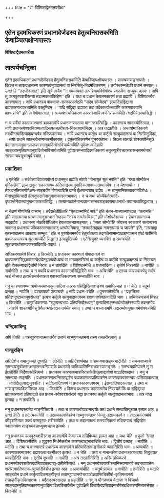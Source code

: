 +++
title = "71 विशिष्टाद्वैतमतपरीक्षा"

+++


## एतेन इदमधिकरणं प्रधानादेर्जडस्य हेतुत्वनिरासकमिति केषाञ्चित्पक्षोप्यपास्तः

**विशिष्टाद्वैतमतपरीक्षा**

## **तात्पर्यचन्द्रिका**

एतेन इदमधिकरणं प्रधानादेर्जडस्य हेतुत्वनिरासकमिति केषाञ्चित्पक्षोप्यपास्तः । समन्वयासङ्गत्यादेः । किञ्च न तावत्प्रधानस्य कारणत्वमुपादानत्वं वा निरसितु-मिदमधिकरणम् । तयोस्त्वन्मतेऽपि प्रधाने सत्त्वात् । उक्तं हि ‘‘तदधीनत्वात्’’ इति सूत्रे त्वयैव ‘‘न वयमव्यक्तं तत्परिणामविशेषांश्च स्वरूपेण नाभ्युपगच्छामः । अपि तु परमपुरुषशरीरतया तदात्मकत्वविरहेण’’ इति । यथा च प्रधानं केवलमकारणं तथा ब्रह्मापि । विशिष्टस्यैव कारणत्वात् । नापि प्रधानस्य वाक्यान्त-रात्कारणत्वेऽपि ‘‘सदेव सोम्येदम्’’ इत्यादिसद्विद्याया ब्रह्मकारणत्वपरत्वमिति वक्तुमिदम् । ‘‘यदि सद्विद्या ब्रह्मपरा तदा तदैकार्थ्यात्सर्वाणि कारणवाक्यानि ब्रह्मपराणि’’ इति त्वयैवोक्तत्वात् । अन्यथेक्षत्यधिकरणं कारणस्याचित्त्व-निरासकमिति त्वदभिप्रेतस्यासिद्धेः ।

न च सर्वेषां कारणवाक्यानां ब्रह्मपरत्वेपि प्रधानकारणताया मानान्तरात्सिद्धिः । कारणस्य शास्त्रयोनित्वात् । नापि प्रधानस्येश्वरनियम्यत्वादिरूपतच्छरीरत्व-निरूपणार्थमिदम् । अत्र तदप्रतीतेः । अन्तर्याम्यधिकरणे तदधीनत्वादित्यादावन्यत्रैव तन्निरूपणाच्च । नापि प्रधानस्य कर्तृत्वं वा कर्तृत्वे सत्युपादानत्वं वा निरसितुमिदम् । तयोः प्रधाने साङ्ख्येनाप्यनङ्गीकारात् । प्रकृत्यधिकरणेन पुनरुक्तेश्च । किञ्च त्वत्पक्षे शास्त्रयोनिसूत्रे वेदान्तानामनुमानप्राप्तकारणानुवादित्वेनाविचार्यत्वमिति पूर्वपक्ष-वदिहापि साङ्ख्यस्मृतिप्राप्तानुवादित्वेनाविचार्यत्वमिति पूर्वपक्षसम्भवादिदमधिकरणं चतुस्सूत्रीवच्छास्त्रारम्भसमर्थनार्थं सत्समन्वयसूत्रात्पूर्वं स्यात् ।

### **प्रकाशिका**

॥ एतेनेति ॥ सदेवेत्यादिवाक्यबोध्यं प्रधानमुत ब्रह्मेति संशये ‘‘येनाश्रुतं श्रुतं भवति’’ इति ‘‘यथा सोम्यैकेन मृत्पिण्डेन’’ इत्याद्यनुमानाकारवाक्य-प्रतिपाद्यस्यानुमानिकत्वावगमात्प्रधानमेव । न चेक्षणायोगः । तेजःप्रभृतिगतगौणेक्षण-साहचर्येण गौणत्वादिति प्राप्ते ईक्षणान्वयाद् ब्रह्मैव । न चानुमानिकत्वावगमविरोधः । येनाश्रुतमित्यादौ हेत्वनुपादानेनानुमानाकारत्वाभावात् । न च यथा सोम्यैकेनेत्यादि-दृष्टान्तेनैवास्यानुमानाकारत्वसिद्धिः । तस्यान्यज्ञानेनान्यज्ञानासम्भवशङ्कासमाधानार्थ-तयान्यथासिद्धत्वात् ।

न चेक्षणं गौणमिति वाच्यम् । तदैक्षतेतीक्षितरि ‘‘ऐतदात्म्यमिदं सर्वः’’ इति चेतन-वाच्यात्मशब्दात् ‘‘तत्वमसि’’ इति सदात्मतया प्रत्यगात्मानुसन्धाननिष्ठस्य ‘‘तस्य तावदेवचिरम्’’ इति मोक्षोपदेशाच्च । हेयत्वावचनाच्च सद्ब्रह्मैव । प्रधानस्य मोक्षविरोधित्वेन हेयत्ववचनप्रसङ्गात् । ‘‘सता सोम्ये’’ति जीवस्य स्वकारणे सत्यप्यस्य श्रवणात् प्रधानस्य जीवकारणत्वाभावाद् अन्योपनिषत्सु ‘‘तस्मादेतद्ब्रह्म नामरूपमन्नं च जायते’’ इति, ‘‘तस्माद्वा एतस्मादात्मन आकाशः सम्भूतः’’ इति च पुरुषोत्तमस्यैव हेतुत्वोक्त्या तद्गतिसामान्यादत्राप्यात्मन एवेदं सर्वमिति ब्रह्मकारणत्वस्य श्रुतत्वाच्चेति सिद्धान्त इत्याहुरित्यर्थः । एतेनेत्युक्तं व्यनक्ति ॥ समन्वयेति ॥ सूत्राक्षरार्थासामञ्जस्यादिरादि-पदार्थः ।

अधिकरणप्रमेयं निराह ॥ किञ्चेति ॥ प्रधानस्य कारणत्वं वोपादानत्वं वा वाक्यान्तरसिद्धकारणत्वेऽप्येतद्वाक्यबोध्यत्वं वा भगवदशरीरत्वं वा कर्तृत्वं वा कर्तृत्वे सत्युपादानत्वं वा निरस्यत इति विकल्प्याद्यद्वितीयौ निराह ॥ न तावदिति ॥ विशिष्टस्येति ॥ प्रधानादिना । तृतीयं निरस्यति ॥ नापीति ॥ सर्वाणीति ॥ तथा च न क्वापि प्रधानस्य कारणत्वसिद्धिरिति भावः ॥ अचित्त्वेति ॥ एतच्च कारणवाक्येषु सर्वत्र जडं नोच्यत इत्यर्थसमर्थनपरत्व एवास्याधिकरणस्य सम्भवतीति भावः ।

ननु कारणवाक्यमात्राबोध्यस्याप्यनुमानादिना कारणत्वसिद्धिरित्याशङ्क्य समाधि-माह ॥ न चेति ॥ चतुर्थं प्रत्याह ॥ नापीति ॥ पञ्चमषष्ठौ प्रत्याचष्टे ॥ नापि प्रधान-स्येति ॥ पुनरुक्तेश्चेति ॥ ‘‘प्रकृतिश्च प्रतिज्ञादृष्टान्तानुपरोधात्’’ इत्यत्र कर्तृत्वे सत्युपादानत्वस्य ब्रह्मण एवोक्तत्वादिति भावः । अधिकरणक्रमं निराह ॥ किञ्चेति ॥ चतुरधिकरण्याः ‘‘व्युत्पत्त्यभावः प्रतिपत्तिदौस्थ्यम्’’ इत्यादिनाऽरम्भार्थत्वोक्तेरस्यापि तदन्तर्भावः । तत्रापि शास्त्रयोनिसूत्रेणैकार्थ्यात्तदानन्तर्यमेव स्यात् । तथा च पञ्चानामपि तदारम्भोपयुक्तत्वमेवोपपन्नमिति भावः ।

### **चन्द्रिकाबिन्दु**

अपि त्विति ॥ परमपुरुषानात्मकतयैव प्रधानं नाभ्युपगच्छामस् तस्य तच्छरीरत्वात् ॥

### **पाण्डुरङ्गि**

अतिदेशेन रामानुजमतं दूषयति ॥ एतेनेति ॥ अतिदेशार्थमाह ॥ समन्वयासङ्गत्यादेरिति ॥ समन्वयाध्याये समन्वयसूत्रोक्तलक्षणासम्भवनिरासके प्रथमपादे चातिव्याप्तिनिरासकस्यासङ्गतेः । समन्वयप्रतिपादने तु स ईक्षतेरिति निर्देशापत्तेरित्यर्थः । प्रधानस्य कारणत्वमात्रनिरासकेक्षितृत्वाद्ययोगो वाऽऽदिशब्दार्थः । ननु न समन्वया-सङ्गतिः । प्रधानकारणत्वनिरासद्वारेण ब्रह्मकारणत्वप्रतिपादनेन कारणवाक्यसमन्वय-प्रतिपादकत्वात् । नापीक्षितृत्वाद्यनुपपत्तिः । सदेवेत्यादिवाक्यं न प्रधानकारणत्वपरम् । ईक्षणप्रतिपादकत्वात् । तथा च नासङ्गत्यादिकमित्यत आह ॥ किञ्चेति ॥ किमत्र प्रधानस्य कारणत्वमेव निरस्यते किं वा सद्विद्यायां ब्रह्मकारणत्वं प्रतिपाद्यते उत प्रधान-स्येश्वरशरीरत्वं यद्वा प्रधानस्य कर्तृत्वे सत्युपादानत्वाभावः । तत्र नाद्य इत्याह ॥ न तावदिति ॥

ननु प्रधानस्वरूपमेव नाङ्गीक्रियते । तथा च कारणत्वोपादानत्वयोः कथं प्रधाने सत्त्वादित्युच्यत इत्यत आह ॥ उक्तं हीति ॥ तदात्मकत्वेति ॥ तदात्मकत्वविरहेण नाभ्युपगच्छामः किन्तु तदात्मकत्वेन । तदात्मकत्वमपि कीदृशमित्यत उक्तं परमपुरुष-शरीरतयेति । तथा च तदात्मकत्वं तत्स्वामिकत्वं तन्नियम्यत्वं तद्विरहेण स्वातन्त्र्येण साङ्ख्यवन्नाभ्युपगच्छाम इत्यर्थः ।

ननु प्रधानस्य परमपुरुषशरीरतया कारणत्वेपि केवलस्य तन्निषिध्यत इत्यत आह ॥ यथा चेति ॥ कुतो नेत्यत आह ॥ विशिष्टस्यैवेति ॥ शुद्धस्य निर्धर्मकत्वेन कारणत्वाद्यभावादिति भावः । द्वितीयं प्रत्याह ॥ नापीति ॥ यदीति ॥ तथा च वाक्यान्तरे प्रधानस्य कारणत्वेन प्रतिपादितत्वाङ्गीकारे व्याहतिरिति भावः ॥ अन्यथेति ॥ कारणवाक्यमात्रस्य ब्रह्मपरत्वानङ्गीकार इत्यर्थः ॥ न चेति ॥ तथा च मानान्तरेण प्रधानकारणतायाः सिद्धत्वान्न व्याहतिरिति भावः । तृतीयं दूषयति ॥ नापीति ॥ अत्र तदप्रतीतेरिति ॥ अस्मिन्नधिकरणे प्रधानस्येश्वरशरीरत्वप्रतिपादकत्वाद्य-प्रतीतेरित्यर्थः । ननु प्रधानस्येश्वरशरीरत्वनिरूपणाभावे तदभावापातेन शरीरत्वप्रतिपादक-श्रुत्यादिविरोध इत्यत आह ॥ अन्तर्यामीति ॥ चतुर्थं प्रत्याह ॥ नापीति ॥ तयोरिति ॥ यद्यपि साङ्ख्येन प्रधाने कर्तृत्वादिकमङ्गीकृतं तथाप्युपादानगोचरापरोक्षज्ञप्तिचिकीर्षा-कृतिमत्त्वरूपं तन्नाङ्गीकृतमित्याशयः । यद्वैतदस्वरसादाह ॥ प्रकृतीति ॥ ननु न पौनरुक्त्यं वेदान्ता न विचार्याः साङ्ख्यस्मृतिप्राप्तकारणानुवादित्वादित्यविचार्यत्वेन पूर्वपक्षिते विचार्यत्वप्रतिपादनार्थमेतदधिकरणमित्यरुचेराह ॥ किञ्चेति ॥

